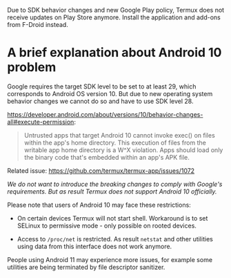 Due to SDK behavior changes and new Google Play policy, Termux does not receive
updates on Play Store anymore. Install the application and add-ons from F-Droid
instead.

# A brief explanation about Android 10 problem

Google requires the target SDK level to be set to at least 29, which corresponds
to Android OS version 10. But due to new operating system behavior changes we
cannot do so and have to use SDK level 28.

https://developer.android.com/about/versions/10/behavior-changes-all#execute-permission:
> Untrusted apps that target Android 10 cannot invoke exec() on files within
the app's home directory. This execution of files from the writable app home
directory is a W^X violation. Apps should load only the binary code that's
embedded within an app's APK file.

Related issue: https://github.com/termux/termux-app/issues/1072

*We do not want to introduce the breaking changes to comply with Google's
requirements. But as result Termux does not support Android 10 officially.*

Please note that users of Android 10 may face these restrictions:
* On certain devices Termux will not start shell. Workaround is to set
  SELinux to permissive mode - only possible on rooted devices.

* Access to `/proc/net` is restricted. As result `netstat` and other
  utilities using data from this interface does not work anymore.

People using Android 11 may experience more issues, for example some
utilities are being terminated by file descriptor sanitizer.
